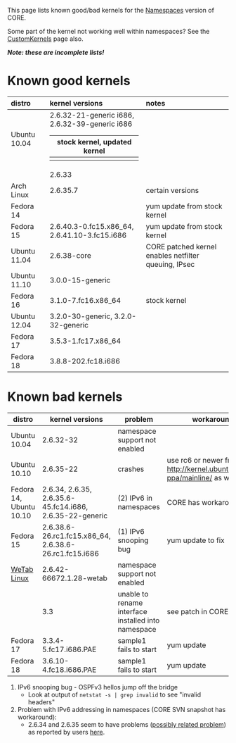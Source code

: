 This page lists known good/bad kernels for the [Namespaces](Namespaces.md) version of CORE.

Some part of the kernel not working well within namespaces? See the [CustomKernels](CustomKernels.md) page also.

_**Note: these are incomplete lists!**_

# Known good kernels #

| distro | kernel versions | notes |
|:-------|:----------------|:------|
| Ubuntu 10.04 | 2.6.32-21-generic i686,<br>2.6.32-39-generic i686 <table><thead><th> stock kernel, updated kernel </th></thead><tbody>
<tr><td>  </td><td> 2.6.33 </td><td>  </td></tr>
<tr><td> Arch Linux </td><td> 2.6.35.7 </td><td> certain versions </td></tr>
<tr><td> Fedora 14 </td><td>  </td><td> yum update from stock kernel </td></tr>
<tr><td> Fedora 15 </td><td>  2.6.40.3-0.fc15.x86_64, 2.6.41.10-3.fc15.i686 </td><td> yum update from stock kernel </td></tr>
<tr><td> Ubuntu 11.04 </td><td> 2.6.38-core </td><td> CORE patched kernel enables netfilter queuing, IPsec </td></tr>
<tr><td> Ubuntu 11.10 </td><td> 3.0.0-15-generic </td><td>  </td></tr>
<tr><td> Fedora 16 </td><td> 3.1.0-7.fc16.x86_64 </td><td> stock kernel </td></tr>
<tr><td> Ubuntu 12.04 </td><td> 3.2.0-30-generic, 3.2.0-32-generic </td><td>  </td></tr>
<tr><td> Fedora 17 </td><td> 3.5.3-1.fc17.x86_64 </td><td>  </td></tr>
<tr><td> Fedora 18 </td><td> 3.8.8-202.fc18.i686 </td><td>  </td></tr></tbody></table>

<h1>Known bad kernels</h1>
<table><thead><th> distro </th><th> kernel versions </th><th> problem </th><th> workaround/notes </th></thead><tbody>
<tr><td> Ubuntu 10.04 </td><td> 2.6.32-32 </td><td> namespace support not enabled </td><td>  </td></tr>
<tr><td> Ubuntu 10.10 </td><td> 2.6.35-22 </td><td> crashes </td><td> use rc6 or newer from <a href='http://kernel.ubuntu.com/~kernel-ppa/mainline/'>http://kernel.ubuntu.com/~kernel-ppa/mainline/</a> as workaround </td></tr>
<tr><td> Fedora 14, Ubuntu 10.10  </td><td> 2.6.34, 2.6.35, 2.6.35.6-45.fc14.i686, 2.6.35-22-generic  </td><td> (2) IPv6 in namespaces </td><td> CORE has workaround </td></tr>
<tr><td> Fedora 15 </td><td> 2.6.38.6-26.rc1.fc15.x86_64, 2.6.38.6-26.rc1.fc15.i686 </td><td> (1) IPv6 snooping bug </td><td> yum update to fix </td></tr>
<tr><td> <a href='http://www.4tiitoo.com/'>WeTab Linux</a> </td><td> 2.6.42-66672.1.28-wetab </td><td> namespace support not enabled </td><td>  </td></tr>
<tr><td>  </td><td> 3.3 </td><td> unable to rename interface installed into namespace </td><td> see patch in CORE source </td></tr>
<tr><td> Fedora 17 </td><td> 3.3.4-5.fc17.i686.PAE </td><td> sample1 fails to start </td><td> yum update </td></tr>
<tr><td> Fedora 18 </td><td> 3.6.10-4.fc18.i686.PAE  </td><td> sample1 fails to start </td><td> yum update </td></tr></tbody></table>

<ol><li>IPv6 snooping bug - OSPFv3 hellos jump off the bridge<br>
<ul><li>Look at output of <code>netstat -s | grep invalid</code> to see "invalid headers"<br>
</li></ul></li><li>Problem with IPv6 addressing in namespaces (CORE SVN snapshot has workaround):<br>
<ul><li>2.6.34 and 2.6.35 seem to have problems (<a href='http://www.spinics.net/lists/netdev/msg137122.html'>possibly related problem</a>) as reported by users <a href='http://pf.itd.nrl.navy.mil/pipermail/core-users/2010-September/000269.html'>here</a>.